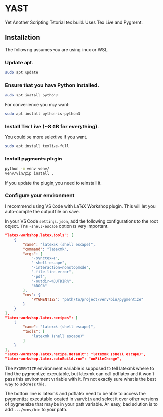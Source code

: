 # YAST
Yet Another Scripting Tetorial tex build. Uses Tex Live and Pygment.

## Installation
The following assumes you are using linux or WSL.

### Update apt.

```bash
sudo apt update
```

### Ensure that you have Python installed.

```bash
sudo apt install python3
```

For convenience you may want:

```bash
sudo apt install python-is-python3
```

### Install Tex Live (~8 GB for everything).
You could be more selective if you want.

```bash
sudo apt install texlive-full
```

### Install pygments plugin.
```bash
python -m venv venv/
venv/vin/pip install .
```

If you update the plugin, you need to reinstall it.

### Configure your environment

I recommend using VS Code with LaTeX Workshop plugin. This will let you auto-compile the output file on save.

In your VS Code `settings.json`, add the following configurations to the root object. The `-shell-escape` option is very important.

```json
"latex-workshop.latex.tools": [
    {
        "name": "latexmk (shell escape)",
        "command": "latexmk",
        "args": [
            "-synctex=1",
            "-shell-escape",
            "-interaction=nonstopmode",
            "-file-line-error",
            "-pdf",
            "-outdir=%OUTDIR%",
            "%DOC%"
        ],
        "env": {
            "PYGMENTIZE": "path/to/project/venv/bin/pygmentize"
        }
    }
],
"latex-workshop.latex.recipes": [
    {
        "name": "latexmk (shell escape)",
        "tools": [
            "latexmk (shell escape)"
        ]
    }
],
"latex-workshop.latex.recipe.default": "latexmk (shell escape)",
"latex-workshop.latex.autoBuild.run": "onFileChange",
```

The `PYGMENTIZE` environment variable is supposed to tell latexmk where to find the pygmentize executable, but latexmk can call pdflatex and it won't pass this environment variable with it. I'm not exactly sure what is the best way to address this.

The bottom line is latexmk and pdflatex need to be able to access the pygmentize executable located in `venv/bin` and select it over other versions of pygmentize that may be in your path variable. An easy, bad solution is to add `.../venv/bin` to your path.
